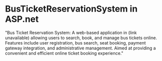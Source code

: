 # BusTicketReservationSystem in ASP.net


"Bus Ticket Reservation System: A web-based application in (link unavailable) allowing users to search, book, and manage bus tickets online. Features include user registration, bus search, seat booking, payment gateway integration, and administrative management. Aimed at providing a convenient and efficient online ticket booking experience."
